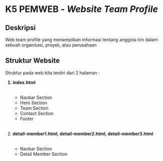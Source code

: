 <h1>K5 PEMWEB - <i>Website Team Profile </i></h1>

<h2>Deskripsi</h2>
<p>Web team profile yang menampilkan informasi tentang anggota tim dalam sebuah organisasi, proyek, atau perusahaan</p>

<h2>Struktur Website</h2>
<p>Struktur pada web kita terdiri dari 2 halaman :</p>

<ol>
  <strong><li>index.html</li></strong>
  <br />
  <ul>
    <li>Navbar Section</li>
    <li>Hero Section</li>
    <li>Team Section</li>
    <li>Contact Section</li>
    <li>Footer</li>
  </ul>

  <br>

  <strong
    ><li>
      detail-member1.html, detail-member2.html, detail-member3.html
    </li></strong>
  <br>
  <ul>
    <li>Navbar Section</li>
    <li>Detail Member Section</li>
  </ul>
</ol>
